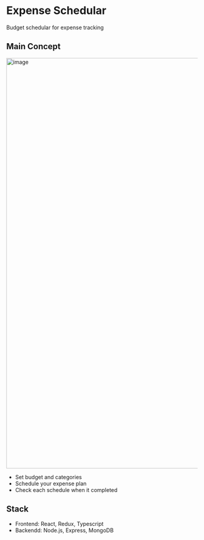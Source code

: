 # Expense Schedular
Budget schedular for expense tracking

## Main Concept
<img width="1080" alt="image" src="https://user-images.githubusercontent.com/82319291/213055374-c6189d1d-086a-4f3d-97ae-20b638c573a1.png">


- Set budget and categories
- Schedule your expense plan
- Check each schedule when it completed

## Stack
- Frontend: React, Redux, Typescript
- Backendd: Node.js, Express, MongoDB
